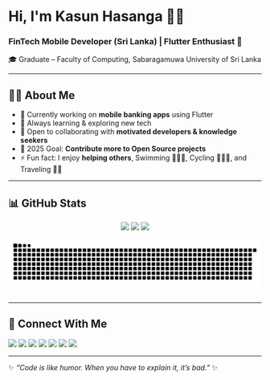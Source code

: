 # Hi, I'm Kasun Hasanga 🧑‍💻  
### FinTech Mobile Developer (Sri Lanka) | Flutter Enthusiast 🚀  

🎓 Graduate – Faculty of Computing, Sabaragamuwa University of Sri Lanka  

---

## 👨‍💻 About Me  
- 🔭 Currently working on **mobile banking apps** using Flutter  
- 🌱 Always learning & exploring new tech  
- 👯 Open to collaborating with **motivated developers & knowledge seekers**  
- 🥅 2025 Goal: **Contribute more to Open Source projects**  
- ⚡ Fun fact: I enjoy **helping others**, Swimming 🤽🏻‍♂️, Cycling 🚵🏻‍♂️, and Traveling 🧗🏻  

---

## 📊 GitHub Stats  

<p align="center">
  <img src="https://github-profile-summary-cards.vercel.app/api/cards/profile-details?username=KasunHasanga&theme=vue"/>
  <img src="https://github-readme-stats.vercel.app/api?username=KasunHasanga&show_icons=true&theme=vue&hide_border=true" height="160"/>
  <img src="https://github-readme-streak-stats.herokuapp.com/?user=KasunHasanga&theme=vue&hide_border=true" height="160"/>
</p>

![GitHub Snake Animation](https://raw.githubusercontent.com/KasunHasanga/KasunHasanga/output/github-contribution-grid-snake.svg)

---

## 🔗 Connect With Me  

<p align="left">
  <a href="https://kasunhasanga.wordpress.com"><img src="https://img.shields.io/badge/Website-000?style=for-the-badge&logo=About.me&logoColor=white" /></a>
  <a href="https://twitter.com/Kasun_hasanga"><img src="https://img.shields.io/badge/Twitter-1DA1F2?style=for-the-badge&logo=twitter&logoColor=white" /></a>
  <a href="https://www.linkedin.com/in/kasun-hasanga/"><img src="https://img.shields.io/badge/LinkedIn-0A66C2?style=for-the-badge&logo=linkedin&logoColor=white" /></a>
  <a href="https://www.facebook.com/kasun.hasanga.1"><img src="https://img.shields.io/badge/Facebook-1877F2?style=for-the-badge&logo=facebook&logoColor=white" /></a>
  <a href="https://stackoverflow.com/users/11168442/kasun-hasanga"><img src="https://img.shields.io/badge/StackOverflow-F58025?style=for-the-badge&logo=stackoverflow&logoColor=white" /></a>
  <a href="https://gitlab.com/kasun_hasanga"><img src="https://img.shields.io/badge/GitLab-FC6D26?style=for-the-badge&logo=gitlab&logoColor=white" /></a>
  <a href="https://www.hackerrank.com/kasunhasanga96"><img src="https://img.shields.io/badge/HackerRank-2EC866?style=for-the-badge&logo=hackerrank&logoColor=white" /></a>
</p>

---

✨ *“Code is like humor. When you have to explain it, it’s bad.”* ✨  

